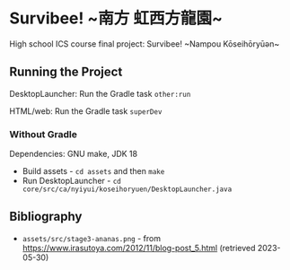 # Survibee! \~南方 虹西方龍園\~


High school ICS course final project: Survibee! ~Nampou Kōseihōryūən~

## Running the Project

DesktopLauncher: Run the Gradle task `other:run`

HTML/web: Run the Gradle task `superDev`


### Without Gradle

Dependencies: GNU make, JDK 18

- Build assets - `cd assets` and then `make`
- Run DesktopLauncher - `cd core/src/ca/nyiyui/koseihoryuen/DesktopLauncher.java`

## Bibliography

- `assets/src/stage3-ananas.png` - from https://www.irasutoya.com/2012/11/blog-post_5.html (retrieved 2023-05-30)